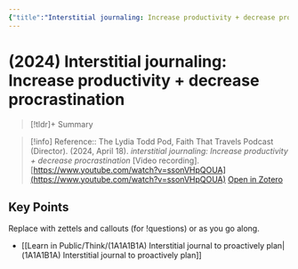 ```yaml
---
{"title":"Interstitial journaling: Increase productivity + decrease procrastination","authors":null,"year":2024,"type":"video","created":"2025-08-24T13:17","updated":"2025-08-24T13:48","dg-publish":true,"noteIcon":"bee","permalink":"/learn-in-public/reference/the-lydia-todd-pod2024-interstitial-journaling-increase/","dgPassFrontmatter":true}
---
```



#  (2024) Interstitial journaling: Increase productivity + decrease procrastination

>[!tldr]+ Summary
>
>

> [!info] Reference:: The Lydia Todd Pod, Faith That Travels Podcast (Director). (2024, April 18). _interstitial journaling: Increase productivity + decrease procrastination_ [Video recording]. [https://www.youtube.com/watch?v=ssonVHpQOUA](https://www.youtube.com/watch?v=ssonVHpQOUA)
> [Open in Zotero](zotero://select/items/@TheLydiaToddPod2024InterstitialJournalingIncrease)

## Key Points
Replace with zettels and callouts (for !questions) or as you go along. 
- [[Learn in Public/Think/(1A1A1B1A) Interstitial journal to proactively plan\|(1A1A1B1A) Interstitial journal to proactively plan]]

